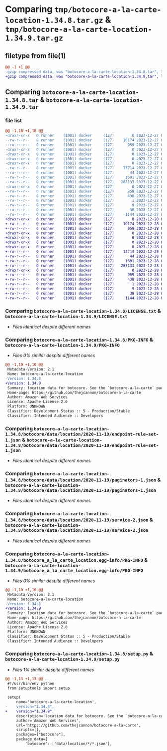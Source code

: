 # Comparing `tmp/botocore-a-la-carte-location-1.34.8.tar.gz` & `tmp/botocore-a-la-carte-location-1.34.9.tar.gz`

## filetype from file(1)

```diff
@@ -1 +1 @@
-gzip compressed data, was "botocore-a-la-carte-location-1.34.8.tar", last modified: Wed Dec 27 01:06:53 2023, max compression
+gzip compressed data, was "botocore-a-la-carte-location-1.34.9.tar", last modified: Thu Dec 28 01:06:55 2023, max compression
```

## Comparing `botocore-a-la-carte-location-1.34.8.tar` & `botocore-a-la-carte-location-1.34.9.tar`

### file list

```diff
@@ -1,18 +1,18 @@
-drwxr-xr-x   0 runner    (1001) docker     (127)        0 2023-12-27 01:06:53.627344 botocore-a-la-carte-location-1.34.8/
--rw-r--r--   0 runner    (1001) docker     (127)    10174 2023-12-27 01:06:53.000000 botocore-a-la-carte-location-1.34.8/LICENSE.txt
--rw-r--r--   0 runner    (1001) docker     (127)      959 2023-12-27 01:06:53.627344 botocore-a-la-carte-location-1.34.8/PKG-INFO
-drwxr-xr-x   0 runner    (1001) docker     (127)        0 2023-12-27 01:06:53.623345 botocore-a-la-carte-location-1.34.8/botocore/
-drwxr-xr-x   0 runner    (1001) docker     (127)        0 2023-12-27 01:06:53.623345 botocore-a-la-carte-location-1.34.8/botocore/data/
-drwxr-xr-x   0 runner    (1001) docker     (127)        0 2023-12-27 01:06:53.623345 botocore-a-la-carte-location-1.34.8/botocore/data/location/
-drwxr-xr-x   0 runner    (1001) docker     (127)        0 2023-12-27 01:06:53.623345 botocore-a-la-carte-location-1.34.8/botocore/data/location/2020-11-19/
--rw-r--r--   0 runner    (1001) docker     (127)    13714 2023-12-27 01:06:29.000000 botocore-a-la-carte-location-1.34.8/botocore/data/location/2020-11-19/endpoint-rule-set-1.json
--rw-r--r--   0 runner    (1001) docker     (127)       44 2023-12-27 01:06:29.000000 botocore-a-la-carte-location-1.34.8/botocore/data/location/2020-11-19/examples-1.json
--rw-r--r--   0 runner    (1001) docker     (127)     1691 2023-12-27 01:06:29.000000 botocore-a-la-carte-location-1.34.8/botocore/data/location/2020-11-19/paginators-1.json
--rw-r--r--   0 runner    (1001) docker     (127)   287133 2023-12-27 01:06:29.000000 botocore-a-la-carte-location-1.34.8/botocore/data/location/2020-11-19/service-2.json
-drwxr-xr-x   0 runner    (1001) docker     (127)        0 2023-12-27 01:06:53.627344 botocore-a-la-carte-location-1.34.8/botocore_a_la_carte_location.egg-info/
--rw-r--r--   0 runner    (1001) docker     (127)      959 2023-12-27 01:06:53.000000 botocore-a-la-carte-location-1.34.8/botocore_a_la_carte_location.egg-info/PKG-INFO
--rw-r--r--   0 runner    (1001) docker     (127)      438 2023-12-27 01:06:53.000000 botocore-a-la-carte-location-1.34.8/botocore_a_la_carte_location.egg-info/SOURCES.txt
--rw-r--r--   0 runner    (1001) docker     (127)        1 2023-12-27 01:06:53.000000 botocore-a-la-carte-location-1.34.8/botocore_a_la_carte_location.egg-info/dependency_links.txt
--rw-r--r--   0 runner    (1001) docker     (127)        9 2023-12-27 01:06:53.000000 botocore-a-la-carte-location-1.34.8/botocore_a_la_carte_location.egg-info/top_level.txt
--rw-r--r--   0 runner    (1001) docker     (127)       38 2023-12-27 01:06:53.627344 botocore-a-la-carte-location-1.34.8/setup.cfg
--rw-r--r--   0 runner    (1001) docker     (127)     1144 2023-12-27 01:06:53.000000 botocore-a-la-carte-location-1.34.8/setup.py
+drwxr-xr-x   0 runner    (1001) docker     (127)        0 2023-12-28 01:06:55.214385 botocore-a-la-carte-location-1.34.9/
+-rw-r--r--   0 runner    (1001) docker     (127)    10174 2023-12-28 01:06:54.000000 botocore-a-la-carte-location-1.34.9/LICENSE.txt
+-rw-r--r--   0 runner    (1001) docker     (127)      959 2023-12-28 01:06:55.214385 botocore-a-la-carte-location-1.34.9/PKG-INFO
+drwxr-xr-x   0 runner    (1001) docker     (127)        0 2023-12-28 01:06:55.210385 botocore-a-la-carte-location-1.34.9/botocore/
+drwxr-xr-x   0 runner    (1001) docker     (127)        0 2023-12-28 01:06:55.210385 botocore-a-la-carte-location-1.34.9/botocore/data/
+drwxr-xr-x   0 runner    (1001) docker     (127)        0 2023-12-28 01:06:55.210385 botocore-a-la-carte-location-1.34.9/botocore/data/location/
+drwxr-xr-x   0 runner    (1001) docker     (127)        0 2023-12-28 01:06:55.214385 botocore-a-la-carte-location-1.34.9/botocore/data/location/2020-11-19/
+-rw-r--r--   0 runner    (1001) docker     (127)    13714 2023-12-28 01:06:26.000000 botocore-a-la-carte-location-1.34.9/botocore/data/location/2020-11-19/endpoint-rule-set-1.json
+-rw-r--r--   0 runner    (1001) docker     (127)       44 2023-12-28 01:06:26.000000 botocore-a-la-carte-location-1.34.9/botocore/data/location/2020-11-19/examples-1.json
+-rw-r--r--   0 runner    (1001) docker     (127)     1691 2023-12-28 01:06:26.000000 botocore-a-la-carte-location-1.34.9/botocore/data/location/2020-11-19/paginators-1.json
+-rw-r--r--   0 runner    (1001) docker     (127)   287133 2023-12-28 01:06:26.000000 botocore-a-la-carte-location-1.34.9/botocore/data/location/2020-11-19/service-2.json
+drwxr-xr-x   0 runner    (1001) docker     (127)        0 2023-12-28 01:06:55.214385 botocore-a-la-carte-location-1.34.9/botocore_a_la_carte_location.egg-info/
+-rw-r--r--   0 runner    (1001) docker     (127)      959 2023-12-28 01:06:55.000000 botocore-a-la-carte-location-1.34.9/botocore_a_la_carte_location.egg-info/PKG-INFO
+-rw-r--r--   0 runner    (1001) docker     (127)      438 2023-12-28 01:06:55.000000 botocore-a-la-carte-location-1.34.9/botocore_a_la_carte_location.egg-info/SOURCES.txt
+-rw-r--r--   0 runner    (1001) docker     (127)        1 2023-12-28 01:06:55.000000 botocore-a-la-carte-location-1.34.9/botocore_a_la_carte_location.egg-info/dependency_links.txt
+-rw-r--r--   0 runner    (1001) docker     (127)        9 2023-12-28 01:06:55.000000 botocore-a-la-carte-location-1.34.9/botocore_a_la_carte_location.egg-info/top_level.txt
+-rw-r--r--   0 runner    (1001) docker     (127)       38 2023-12-28 01:06:55.214385 botocore-a-la-carte-location-1.34.9/setup.cfg
+-rw-r--r--   0 runner    (1001) docker     (127)     1144 2023-12-28 01:06:54.000000 botocore-a-la-carte-location-1.34.9/setup.py
```

### Comparing `botocore-a-la-carte-location-1.34.8/LICENSE.txt` & `botocore-a-la-carte-location-1.34.9/LICENSE.txt`

 * *Files identical despite different names*

### Comparing `botocore-a-la-carte-location-1.34.8/PKG-INFO` & `botocore-a-la-carte-location-1.34.9/PKG-INFO`

 * *Files 0% similar despite different names*

```diff
@@ -1,10 +1,10 @@
 Metadata-Version: 2.1
 Name: botocore-a-la-carte-location
-Version: 1.34.8
+Version: 1.34.9
 Summary: location data for botocore. See the `botocore-a-la-carte` package for more info.
 Home-page: https://github.com/thejcannon/botocore-a-la-carte
 Author: Amazon Web Services
 License: Apache License 2.0
 Platform: UNKNOWN
 Classifier: Development Status :: 5 - Production/Stable
 Classifier: Intended Audience :: Developers
```

### Comparing `botocore-a-la-carte-location-1.34.8/botocore/data/location/2020-11-19/endpoint-rule-set-1.json` & `botocore-a-la-carte-location-1.34.9/botocore/data/location/2020-11-19/endpoint-rule-set-1.json`

 * *Files identical despite different names*

### Comparing `botocore-a-la-carte-location-1.34.8/botocore/data/location/2020-11-19/paginators-1.json` & `botocore-a-la-carte-location-1.34.9/botocore/data/location/2020-11-19/paginators-1.json`

 * *Files identical despite different names*

### Comparing `botocore-a-la-carte-location-1.34.8/botocore/data/location/2020-11-19/service-2.json` & `botocore-a-la-carte-location-1.34.9/botocore/data/location/2020-11-19/service-2.json`

 * *Files identical despite different names*

### Comparing `botocore-a-la-carte-location-1.34.8/botocore_a_la_carte_location.egg-info/PKG-INFO` & `botocore-a-la-carte-location-1.34.9/botocore_a_la_carte_location.egg-info/PKG-INFO`

 * *Files 0% similar despite different names*

```diff
@@ -1,10 +1,10 @@
 Metadata-Version: 2.1
 Name: botocore-a-la-carte-location
-Version: 1.34.8
+Version: 1.34.9
 Summary: location data for botocore. See the `botocore-a-la-carte` package for more info.
 Home-page: https://github.com/thejcannon/botocore-a-la-carte
 Author: Amazon Web Services
 License: Apache License 2.0
 Platform: UNKNOWN
 Classifier: Development Status :: 5 - Production/Stable
 Classifier: Intended Audience :: Developers
```

### Comparing `botocore-a-la-carte-location-1.34.8/setup.py` & `botocore-a-la-carte-location-1.34.9/setup.py`

 * *Files 1% similar despite different names*

```diff
@@ -1,13 +1,13 @@
 #!/usr/bin/env python
 from setuptools import setup
 
 setup(
     name='botocore-a-la-carte-location',
-    version="1.34.8",
+    version="1.34.9",
     description='location data for botocore. See the `botocore-a-la-carte` package for more info.',
     author='Amazon Web Services',
     url='https://github.com/thejcannon/botocore-a-la-carte',
     scripts=[],
     packages=["botocore"],
     package_data={
         'botocore': ['data/location/*/*.json'],
```

